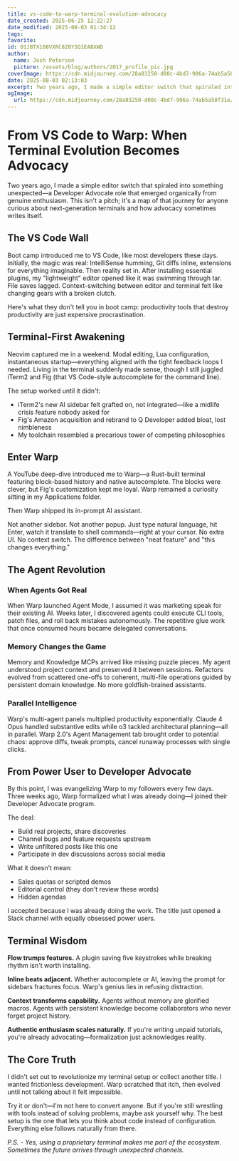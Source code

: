 ```yaml
---
title: vs-code-to-warp-terminal-evolution-advocacy
date_created: 2025-06-25 12:22:27
date_modified: 2025-08-03 01:34:12
tags: 
favorite: 
id: 01JBTX108VXRC8Z8Y3Q1EABXWD
author:
  name: Josh Peterson
  picture: /assets/blog/authors/2017_profile_pic.jpg
coverImage: https://cdn.midjourney.com/28a83250-d08c-4bd7-906a-74ab5a58f31e/0_2.png
date: 2025-08-03 02:13:03
excerpt: Two years ago, I made a simple editor switch that spiraled into something unexpected—a Developer Advocate role that emerged organically from genuine enthusiasm. This isn't a pitch; it's a map of that journey for anyone curious about next-generation terminals and how advocacy sometimes writes itself.
ogImage:
  url: https://cdn.midjourney.com/28a83250-d08c-4bd7-906a-74ab5a58f31e/0_2.png
---
```

# From VS Code to Warp: When Terminal Evolution Becomes Advocacy

Two years ago, I made a simple editor switch that spiraled into something unexpected—a Developer Advocate role that emerged organically from genuine enthusiasm. This isn't a pitch; it's a map of that journey for anyone curious about next-generation terminals and how advocacy sometimes writes itself.

## The VS Code Wall

Boot camp introduced me to VS Code, like most developers these days. Initially, the magic was real: IntelliSense humming, Git diffs inline, extensions for everything imaginable. Then reality set in. After installing essential plugins, my "lightweight" editor opened like it was swimming through tar. File saves lagged. Context-switching between editor and terminal felt like changing gears with a broken clutch.

Here's what they don't tell you in boot camp: productivity tools that destroy productivity are just expensive procrastination.

## Terminal-First Awakening

Neovim captured me in a weekend. Modal editing, Lua configuration, instantaneous startup—everything aligned with the tight feedback loops I needed. Living in the terminal suddenly made sense, though I still juggled iTerm2 and Fig (that VS Code-style autocomplete for the command line).

The setup worked until it didn't:

- iTerm2's new AI sidebar felt grafted on, not integrated—like a midlife crisis feature nobody asked for
- Fig's Amazon acquisition and rebrand to Q Developer added bloat, lost nimbleness
- My toolchain resembled a precarious tower of competing philosophies

## Enter Warp

A YouTube deep-dive introduced me to Warp—a Rust-built terminal featuring block-based history and native autocomplete. The blocks were clever, but Fig's customization kept me loyal. Warp remained a curiosity sitting in my Applications folder.

Then Warp shipped its in-prompt AI assistant.

Not another sidebar. Not another popup. Just type natural language, hit Enter, watch it translate to shell commands—right at your cursor. No extra UI. No context switch. The difference between "neat feature" and "this changes everything."

## The Agent Revolution

### When Agents Got Real

When Warp launched Agent Mode, I assumed it was marketing speak for their existing AI. Weeks later, I discovered agents could execute CLI tools, patch files, and roll back mistakes autonomously. The repetitive glue work that once consumed hours became delegated conversations.

### Memory Changes the Game

Memory and Knowledge MCPs arrived like missing puzzle pieces. My agent understood project context and preserved it between sessions. Refactors evolved from scattered one-offs to coherent, multi-file operations guided by persistent domain knowledge. No more goldfish-brained assistants.

### Parallel Intelligence

Warp's multi-agent panels multiplied productivity exponentially. Claude 4 Opus handled substantive edits while o3 tackled architectural planning—all in parallel. Warp 2.0's Agent Management tab brought order to potential chaos: approve diffs, tweak prompts, cancel runaway processes with single clicks.

## From Power User to Developer Advocate

By this point, I was evangelizing Warp to my followers every few days. Three weeks ago, Warp formalized what I was already doing—I joined their Developer Advocate program.

The deal:

- Build real projects, share discoveries
- Channel bugs and feature requests upstream
- Write unfiltered posts like this one
- Participate in dev discussions across social media

What it doesn't mean:

- Sales quotas or scripted demos
- Editorial control (they don't review these words)
- Hidden agendas

I accepted because I was already doing the work. The title just opened a Slack channel with equally obsessed power users.

## Terminal Wisdom

**Flow trumps features.** A plugin saving five keystrokes while breaking rhythm isn't worth installing.

**Inline beats adjacent.** Whether autocomplete or AI, leaving the prompt for sidebars fractures focus. Warp's genius lies in refusing distraction.

**Context transforms capability.** Agents without memory are glorified macros. Agents with persistent knowledge become collaborators who never forget project history.

**Authentic enthusiasm scales naturally.** If you're writing unpaid tutorials, you're already advocating—formalization just acknowledges reality.

## The Core Truth

I didn't set out to revolutionize my terminal setup or collect another title. I wanted frictionless development. Warp scratched that itch, then evolved until not talking about it felt impossible.

Try it or don't—I'm not here to convert anyone. But if you're still wrestling with tools instead of solving problems, maybe ask yourself why. The best setup is the one that lets you think about code instead of configuration. Everything else follows naturally from there.

_P.S. - Yes, using a proprietary terminal makes me part of the ecosystem. Sometimes the future arrives through unexpected channels._
